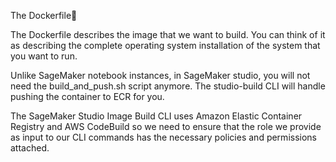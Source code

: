 The Dockerfile

The Dockerfile describes the image that we want to build. You can think of it as describing the complete operating system installation of the system that you want to run.

Unlike SageMaker notebook instances, in SageMaker studio, you will not need the build_and_push.sh script anymore. The studio-build CLI will handle pushing the container to ECR for you.


The SageMaker Studio Image Build CLI uses Amazon Elastic Container Registry and AWS CodeBuild so we need to ensure that the role we provide as input to our CLI commands has the necessary policies and permissions attached.

